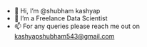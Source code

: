 - 👋 Hi, I’m @shubham kashyap
- 👀 I’m a Freelance Data Scientist
- 📫 For any queries please reach me out on kashyapshubham543@gmail.com

<!---
shubhamkashyap543/shubhamkashyap543 is a ✨ special ✨ repository because its `README.md` (this file) appears on your GitHub profile.
You can click the Preview link to take a look at your changes.
--->
